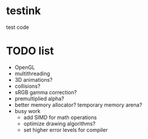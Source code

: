 # testink

test code

# TODO list

- OpenGL
- multithreading
- 3D animations?
- collisions?
- sRGB gamma correction?
- premultiplied alpha?
- better memory allocator? temporary memory arena?
- busy work
    - add SIMD for math operations
	- optimize drawing algorithms?
	- set higher error levels for compiler